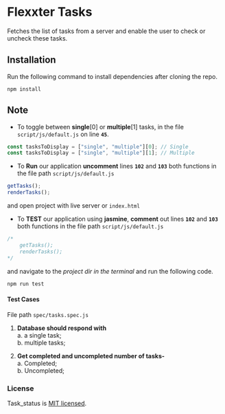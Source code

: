 # Flexxter Tasks

Fetches the list of tasks from a server and enable the user to check or uncheck these tasks.

## Installation

Run the following command to install dependencies after cloning the repo.

```
npm install
```

## Note

- To toggle between **single**[0] or **multiple**[1] tasks, in the file `script/js/default.js` on line **`45`**.

```javascript
const tasksToDisplay = ["single", "multiple"][0]; // Single
const tasksToDisplay = ["single", "multiple"][1]; // Multiple
```

- To **Run** our application **uncomment** lines **`102`** and **`103`** both functions in the file path `script/js/default.js`

```javascript
getTasks();
renderTasks();
```

and open project with live server or `index.html`

- To **TEST** our application using **jasmine**, **comment** out lines **`102`** and **`103`** both functions in the file path `script/js/default.js`

```javascript
/*
    getTasks();
    renderTasks();
*/
```

and navigate to the _project dir in the terminal_ and run the following code.

```javascript
npm run test
```

#### Test Cases

File path `spec/tasks.spec.js`

1. **Database should respond with** <br/>
   a. a single task; <br/>
   b. multiple tasks; <br/>

2. **Get completed and uncompleted number of tasks-** <br/>
   a. Completed; <br/>
   b. Uncompleted; <br/>

### License

Task_status is [MIT licensed](./LICENSE).
